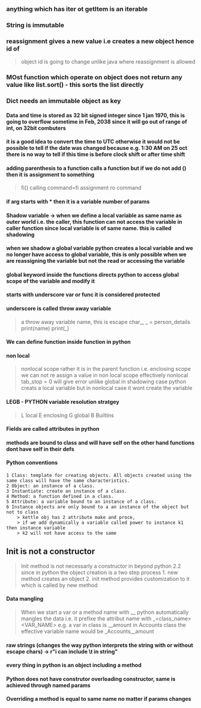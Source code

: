 ### anything which has __iter__ ot __getItem__ is an iterable
### String is immutable
### reassignment gives a new value i.e creates a new object hence id of 
> object id is going to change unlike java where reassignment is allowed

### MOst function which operate on object does not return any value like list.sort() - this sorts the list directly

### Dict needs an immutable object as key

#### Data and time is stored as 32 bit signed integer since 1 jan 1970, this is going to overflow sometime in Feb, 2038 since it will go out of range of int, on 32bit combuters

#### it is a good idea to convert the time to UTC otherwise it would not be possible to tell if the date was changed because e.g. 1:30 AM on 25 oct there is no way to tell if this time is before clock shift or after time shift 

#### adding parenthesis to a function calls a function but if we do not add () then it is assignment to something
> fi() calling
> command=fi assignment ro command

#### if arg starts with * then it is a variable number of params

#### Shadow variable -> when we define a local variable as same name as outer world i.e. the caller, this function can not access the variable in caller function since local variable is of same name. this is called shadowing
#### when we shadow a global variable python creates a local variable and we no longer have access to global variable, this is only possible when we are reassigning the variable but not the read or accessing the variable

#### global keyword inside the functions directs python to access global scope of the variable and modify it

#### starts with underscore var or func it is considered protected
####  underscore is called throw away variable
> a throw away variable
> name, this is escape char\_, _ = person_details
> print(name)
> print(_)

#### We can define function inside function in python
#### non local
> nonlocal scope rather it is in the parent function i.e. enclosing scope
> we can not re assign a value in non local scope
> effectively nonlocal tab_stop = 0 will give error
> unlike global in shadowing case python creats a local variable but in nonlocal case it wont create the variable

#### LEGB - PYTHON variable resolution stratgey
> L local
> E enclosing
> G global
> B Builtins

#### Fields are called attributes in python
#### methods are bound to class and will have self on the other hand functions dont have self in their defs
#### Python conventions 
    1 Class: template for creating objects. All objects created using the same class will have the same characteristics.
    2 Object: an instance of a class.
    3 Instantiate: create an instance of a class.
    4 Method: a function defined in a class.
    5 Attribute: a variable bound to an instance of a class.
    6 Instance objects are only bound to a an instance of the object but not to class
        > kettle obj has 2 attribute make and proce,
        > if we add dynamically a variable called power to instance k1 then instance variable 
        > k2 will not have access to the same

## Init is not a constructor
> Init method is not necessarly a constructor in beyond python 2.2 
since in python the object creation is a two step process
    1. new method creates an object
    2. init method provides customization to it which is called by new method

#### Data mangling
> When we start a var or a method name with __ python
> automatically mangles the data i.e. it prefixe the attribut name
> with _<class_name><VAR_NAME>
> e.g. a var in class is __amount in Accounts class the effective variable name would be
> _Accounts__amount


#### raw strings (changes the way python interprets the string with or without escape chars) -> r"i can include \t in string"
#### every thing in python is an object including a method
    
#### Python does not have construtor overloading constructor, same is achieved through named params
#### Overriding a method is equal to same name no matter if params changes